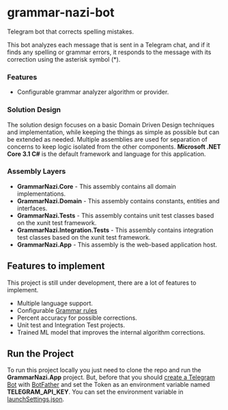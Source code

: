 # grammar-nazi-bot
Telegram bot that corrects spelling mistakes.

This bot analyzes each message that is sent in a Telegram chat, and if it finds any spelling or grammar errors, it responds to the message with its correction using the asterisk symbol (*).

### Features
- Configurable grammar analyzer algorithm or provider.

### Solution Design
The solution design focuses on a basic Domain Driven Design techniques and implementation, while keeping the things as simple as possible but can be extended as needed. Multiple assemblies are used for separation of concerns to keep logic isolated from the other components. **Microsoft .NET Core 3.1 C#** is the default framework and language for this application.

### Assembly Layers
-   **GrammarNazi.Core**  - This assembly contains all domain implementations.
-   **GrammarNazi.Domain**  - This assembly contains constants, entities and interfaces.
-   **GrammarNazi.Tests**  - This assembly contains unit test classes based on the xunit test framework.
-   **GrammarNazi.Integration.Tests**  - This assembly contains integration test classes based on the xunit test framework.     
-   **GrammarNazi.App**  - This assembly is the web-based application host.

## Features to implement
This project is still under development, there are a lot of features to implement.
- Multiple language support.
- Configurable [Grammar rules](https://community.languagetool.org/rule/)
- Percent accuracy for possible corrections.
- Unit test and Integration Test projects.
- Trained ML model that improves the internal algorithm corrections.

## Run the Project
To run this project locally you just need to clone the repo and run the **GrammarNazi.App** project. But, before that you should [create a Telegram Bot](https://core.telegram.org/bots#6-botfather) with [BotFather](https://t.me/BotFather) and set the Token as an environment variable named **TELEGRAM_API_KEY**. You can set the environment variable in [launchSettings.json](https://github.com/nminaya/grammar-nazi-bot/blob/master/GrammarNazi.App/Properties/launchSettings.json).
